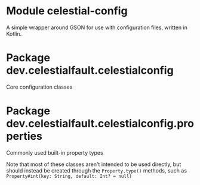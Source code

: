 # Module celestial-config

A simple wrapper around GSON for use with configuration files, written in Kotlin.

# Package dev.celestialfault.celestialconfig

Core configuration classes

# Package dev.celestialfault.celestialconfig.properties

Commonly used built-in property types

Note that most of these classes aren't intended to be used directly, but should instead be created through the `Property.type()` methods,
such as `Property#int(key: String, default: Int? = null)`
